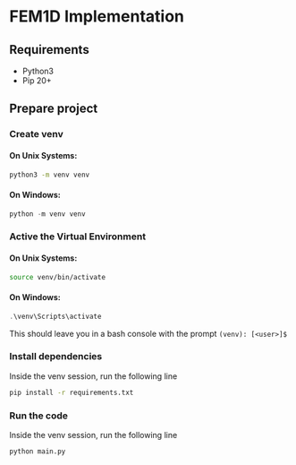 # FEM1D Implementation

## Requirements

- Python3
- Pip 20+

## Prepare project
### Create venv

#### On Unix Systems:
```bash
python3 -m venv venv
```

#### On Windows:
```powershell
python -m venv venv
```

### Active the Virtual Environment

#### On Unix Systems:
```bash
source venv/bin/activate
```

#### On Windows:
```powershell
.\venv\Scripts\activate
```

This should leave you in a bash console with the prompt `(venv): [<user>]$ `

### Install dependencies
Inside the venv session, run the following line
```bash
pip install -r requirements.txt
```

### Run the code
Inside the venv session, run the following line
```bash
python main.py
```
